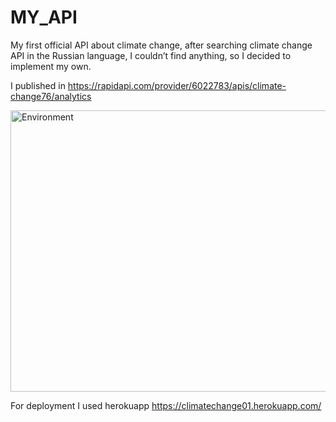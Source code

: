 # MY_API

My first official API about climate change, after searching climate change API in the Russian language, I couldn’t find anything, so I decided to implement my own.

I published in https://rapidapi.com/provider/6022783/apis/climate-change76/analytics

<img src=https://user-images.githubusercontent.com/87446059/152011009-de8fd495-5040-4d08-9842-8b87bbb42b42.jpg alt="Environment" width="550" height="450">

For deployment I used herokuapp https://climatechange01.herokuapp.com/
